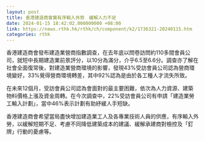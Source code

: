 ```yaml
---
layout: post
title: 香港建造商會冀有序輸入外勞　緩解人力不足
date: 2024-01-15 18:42:02.000000000 +08:00
link: https://news.rthk.hk/rthk/ch/component/k2/1736321-20240115.htm
categories: rthk
---
```


香港建造商會發布建造業營商指數調查，在去年底以問卷訪問約110多間會員公司，就短中長期建造業前景評分，以10分為滿分，介乎6.5至6.6分。調查亦了解在社會全面復常後，對建造業營商環境的影響，發現43%受訪會員公司認為營商環境變好，33%覺得營商環境轉差，其中92%認為是由於各工種人才流失所致。

在未來12個月，受訪會員公司認為會面對的最主要困難，依次為人力資源、建築物料價格上漲及資金周轉。在今次調查中，22%受訪會員公司有申請「建造業勞工輸入計劃」，當中46%表示計劃有助紓緩人手短缺。

香港建造商會希望當局盡快增加建造業工人及各專業技術人員的供應，有序輸入外勞，以緩解短期不足、考慮不同降低建築成本的建議、緩解承建商對檢控及「釘牌」行動的憂慮等。
